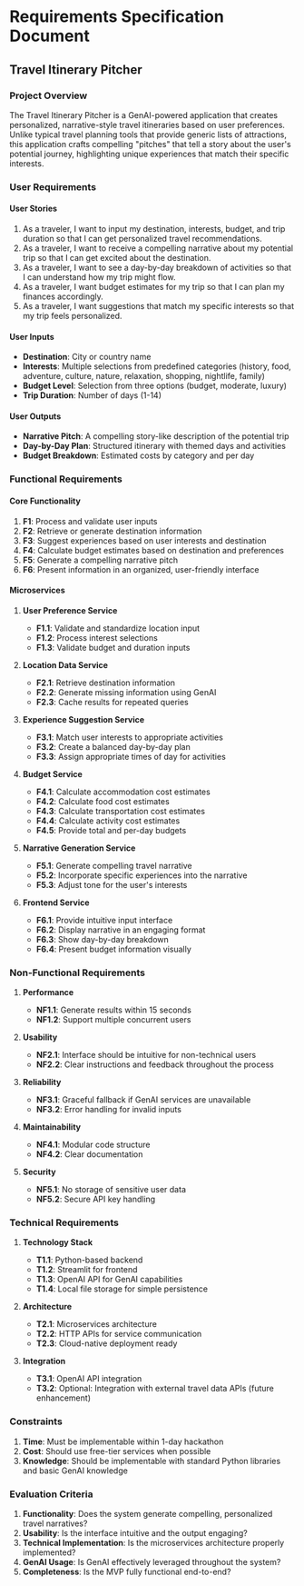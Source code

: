 # Requirements Specification Document
## Travel Itinerary Pitcher

### Project Overview
The Travel Itinerary Pitcher is a GenAI-powered application that creates personalized, narrative-style travel itineraries based on user preferences. Unlike typical travel planning tools that provide generic lists of attractions, this application crafts compelling "pitches" that tell a story about the user's potential journey, highlighting unique experiences that match their specific interests.

### User Requirements

#### User Stories
1. As a traveler, I want to input my destination, interests, budget, and trip duration so that I can get personalized travel recommendations.
2. As a traveler, I want to receive a compelling narrative about my potential trip so that I can get excited about the destination.
3. As a traveler, I want to see a day-by-day breakdown of activities so that I can understand how my trip might flow.
4. As a traveler, I want budget estimates for my trip so that I can plan my finances accordingly.
5. As a traveler, I want suggestions that match my specific interests so that my trip feels personalized.

#### User Inputs
- **Destination**: City or country name
- **Interests**: Multiple selections from predefined categories (history, food, adventure, culture, nature, relaxation, shopping, nightlife, family)
- **Budget Level**: Selection from three options (budget, moderate, luxury)
- **Trip Duration**: Number of days (1-14)

#### User Outputs
- **Narrative Pitch**: A compelling story-like description of the potential trip
- **Day-by-Day Plan**: Structured itinerary with themed days and activities
- **Budget Breakdown**: Estimated costs by category and per day

### Functional Requirements

#### Core Functionality
1. **F1**: Process and validate user inputs
2. **F2**: Retrieve or generate destination information
3. **F3**: Suggest experiences based on user interests and destination
4. **F4**: Calculate budget estimates based on destination and preferences
5. **F5**: Generate a compelling narrative pitch
6. **F6**: Present information in an organized, user-friendly interface

#### Microservices
1. **User Preference Service**
   - **F1.1**: Validate and standardize location input
   - **F1.2**: Process interest selections
   - **F1.3**: Validate budget and duration inputs

2. **Location Data Service**
   - **F2.1**: Retrieve destination information
   - **F2.2**: Generate missing information using GenAI
   - **F2.3**: Cache results for repeated queries

3. **Experience Suggestion Service**
   - **F3.1**: Match user interests to appropriate activities
   - **F3.2**: Create a balanced day-by-day plan
   - **F3.3**: Assign appropriate times of day for activities

4. **Budget Service**
   - **F4.1**: Calculate accommodation cost estimates
   - **F4.2**: Calculate food cost estimates
   - **F4.3**: Calculate transportation cost estimates
   - **F4.4**: Calculate activity cost estimates
   - **F4.5**: Provide total and per-day budgets

5. **Narrative Generation Service**
   - **F5.1**: Generate compelling travel narrative
   - **F5.2**: Incorporate specific experiences into the narrative
   - **F5.3**: Adjust tone for the user's interests

6. **Frontend Service**
   - **F6.1**: Provide intuitive input interface
   - **F6.2**: Display narrative in an engaging format
   - **F6.3**: Show day-by-day breakdown
   - **F6.4**: Present budget information visually

### Non-Functional Requirements

1. **Performance**
   - **NF1.1**: Generate results within 15 seconds
   - **NF1.2**: Support multiple concurrent users

2. **Usability**
   - **NF2.1**: Interface should be intuitive for non-technical users
   - **NF2.2**: Clear instructions and feedback throughout the process

3. **Reliability**
   - **NF3.1**: Graceful fallback if GenAI services are unavailable
   - **NF3.2**: Error handling for invalid inputs

4. **Maintainability**
   - **NF4.1**: Modular code structure
   - **NF4.2**: Clear documentation

5. **Security**
   - **NF5.1**: No storage of sensitive user data
   - **NF5.2**: Secure API key handling

### Technical Requirements

1. **Technology Stack**
   - **T1.1**: Python-based backend
   - **T1.2**: Streamlit for frontend
   - **T1.3**: OpenAI API for GenAI capabilities
   - **T1.4**: Local file storage for simple persistence

2. **Architecture**
   - **T2.1**: Microservices architecture
   - **T2.2**: HTTP APIs for service communication
   - **T2.3**: Cloud-native deployment ready

3. **Integration**
   - **T3.1**: OpenAI API integration
   - **T3.2**: Optional: Integration with external travel data APIs (future enhancement)

### Constraints

1. **Time**: Must be implementable within 1-day hackathon
2. **Cost**: Should use free-tier services when possible
3. **Knowledge**: Should be implementable with standard Python libraries and basic GenAI knowledge

### Evaluation Criteria

1. **Functionality**: Does the system generate compelling, personalized travel narratives?
2. **Usability**: Is the interface intuitive and the output engaging?
3. **Technical Implementation**: Is the microservices architecture properly implemented?
4. **GenAI Usage**: Is GenAI effectively leveraged throughout the system?
5. **Completeness**: Is the MVP fully functional end-to-end?